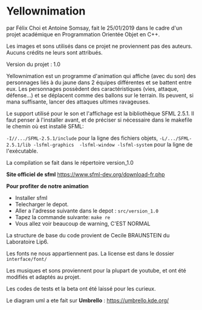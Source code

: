 # Yellownimation
par Félix Choi et Antoine Somsay, fait le 25/01/2019 dans le cadre d'un projet académique en Programmation Orientée Objet en C++.

Les images et sons utilisés dans ce projet ne proviennent pas des auteurs. Aucuns crédits ne leurs sont attribués.

Version du projet : 1.0

Yellownimation est un programme d'animation qui affiche (avec du son) des personnages liés à du jaune dans 2 équipes différentes et se battent entre eux. Les personnages possèdent des caractéristiques (vies, attaque, défense...) et se déplacent comme des ballons sur le terrain. Ils peuvent, si mana suffisante, lancer des attaques ultimes ravageuses.

Le support utilisé pour le son et l'affichage est la bibliothèque SFML 2.5.1. Il faut penser à l'installer avant, et de préciser si nécessaire dans le makefile le chemin où est installé SFML:

`-I//.../SFML-2.5.1/include` pour la ligne des fichiers objets,
`-L/.../SFML-2.5.1/lib -lsfml-graphics  -lsfml-window -lsfml-system` pour la ligne de l'exécutable.

La compilation se fait dans le répertoire version_1.0


 **Site officiel de sfml**
 https://www.sfml-dev.org/download-fr.php
 
 **Pour profiter de notre animation**
 
 - Installer sfml
 - Telecharger le depot.
 - Aller a l'adresse suivante dans le depot :  `src/version_1.0`
 - Tapez la commande suivante: `make re`
 - Vous allez voir beaucoup de warning, C'EST NORMAL
 

La structure de base du code provient de Cecile BRAUNSTEIN du Laboratoire Lip6.

Les fonts ne nous appartiennent pas. La license est dans le dossier `interface/font/`

Les musiques et sons proviennent pour la plupart de youtube, et ont été modifiés et adaptés au projet.

Les codes de tests et la beta ont été laissé pour les curieux.

Le diagram uml a ete fait sur **Umbrello** : https://umbrello.kde.org/


 
 
